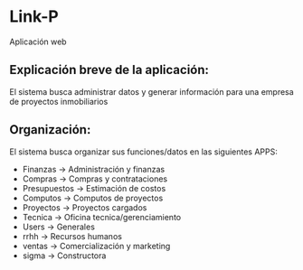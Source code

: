 # Link-P
Aplicación web 

## Explicación breve de la aplicación:
El sistema busca administrar datos y generar información para una empresa de proyectos inmobiliarios

## Organización:
El sistema busca organizar sus funciones/datos en las siguientes APPS:
* Finanzas -> Administración y finanzas
* Compras -> Compras y contrataciones
* Presupuestos -> Estimación de costos 
* Computos -> Computos de proyectos
* Proyectos -> Proyectos cargados
* Tecnica -> Oficina tecnica/gerenciamiento
* Users -> Generales
* rrhh -> Recursos humanos
* ventas -> Comercialización y marketing
* sigma -> Constructora


